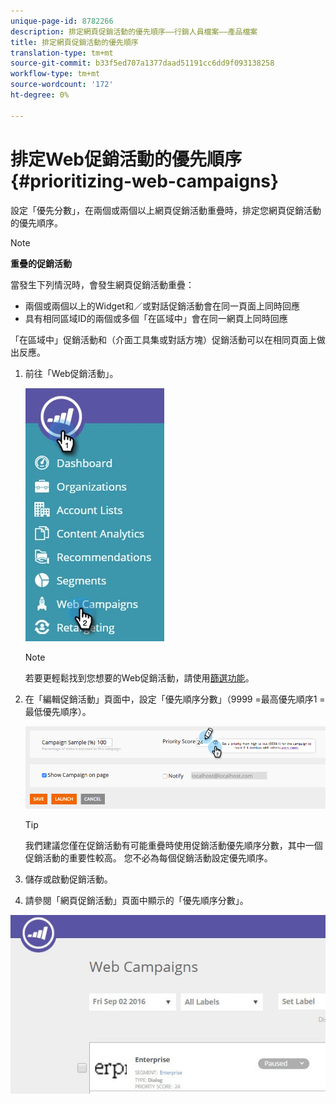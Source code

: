 ```yaml
---
unique-page-id: 8782266
description: 排定網頁促銷活動的優先順序——行銷人員檔案——產品檔案
title: 排定網頁促銷活動的優先順序
translation-type: tm+mt
source-git-commit: b33f5ed707a1377daad51191cc6dd9f093138258
workflow-type: tm+mt
source-wordcount: '172'
ht-degree: 0%

---
```



# 排定Web促銷活動的優先順序{#prioritizing-web-campaigns}

設定「優先分數」，在兩個或兩個以上網頁促銷活動重疊時，排定您網頁促銷活動的優先順序。

>[!NOTE]
>
>**重疊的促銷活動**
>
>當發生下列情況時，會發生網頁促銷活動重疊：
>
>* 兩個或兩個以上的Widget和／或對話促銷活動會在同一頁面上同時回應
>* 具有相同區域ID的兩個或多個「在區域中」會在同一網頁上同時回應

>
>
「在區域中」促銷活動和（介面工具集或對話方塊）促銷活動可以在相同頁面上做出反應。

1. 前往「Web促銷活動」。

   ![](assets/web-campaigns-hand-6.jpg)

   >[!NOTE]
   >
   >若要更輕鬆找到您想要的Web促銷活動，請使用[篩選功能](/help/marketo/product-docs/web-personalization/working-with-web-campaigns/filter-web-campaigns.md)。

1. 在「編輯促銷活動」頁面中，設定「優先順序分數」（9999 =最高優先順序1 =最低優先順序）。

   ![](assets/image2015-7-9-20-3a20-3a58.png)

   >[!TIP]
   >
   >我們建議您僅在促銷活動有可能重疊時使用促銷活動優先順序分數，其中一個促銷活動的重要性較高。 您不必為每個促銷活動設定優先順序。

1. 儲存或啟動促銷活動。

1. 請參閱「網頁促銷活動」頁面中顯示的「優先順序分數」。

![](assets/web-campaign-priority-score.jpg)
